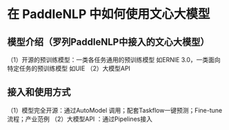 # 在 PaddleNLP 中如何使用文心大模型

## 模型介绍（罗列PaddleNLP中接入的文心大模型）

（1）开源的预训练模型：一类各任务通用的预训练模型 如ERNIE 3.0，一类面向特定任务的预训练模型 如UIE
（2）大模型API 

## 接入和使用方式
（1）模型完全开源：通过AutoModel 调用；配套Taskflow一键预测；Fine-tune流程；产业范例
（2）大模型API ：通过Pipelines接入
